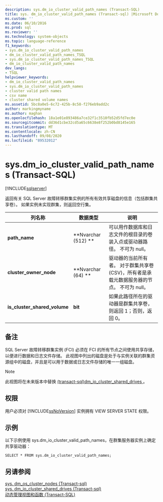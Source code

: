 ```yaml
---
description: sys.dm_io_cluster_valid_path_names (Transact-SQL)
title: sys. dm_io_cluster_valid_path_names (Transact-sql) |Microsoft Docs
ms.custom: ''
ms.date: 06/10/2016
ms.prod: sql
ms.reviewer: ''
ms.technology: system-objects
ms.topic: language-reference
f1_keywords:
- sys.dm_io_cluster_valid_path_names
- dm_io_cluster_valid_path_names_TSQL
- sys.dm_io_cluster_valid_path_names_TSQL
- dm_io_cluster_valid_path_names
dev_langs:
- TSQL
helpviewer_keywords:
- dm_io_cluster_valid_path_names
- sys.dm_io_cluster_valid_path_names
- cluster valid path names
- csv name
- cluster shared volume names
ms.assetid: 5bc8a0e5-6c72-425b-8c58-f276eb9add2c
author: markingmyname
ms.author: maghan
ms.openlocfilehash: 18a1e01e893486a7ce32f1c3510fb52d5fd7ec0e
ms.sourcegitcommit: dd36d1cbe32cd5a65c6638e8f252b0bd8145e165
ms.translationtype: MT
ms.contentlocale: zh-CN
ms.lasthandoff: 09/08/2020
ms.locfileid: "89532012"
---
```

# <a name="sysdm_io_cluster_valid_path_names-transact-sql"></a>sys.dm_io_cluster_valid_path_names (Transact-SQL)
[!INCLUDE[sqlserver](../../includes/applies-to-version/sqlserver.md)]

  返回有关 SQL Server 故障转移群集实例的所有有效共享磁盘的信息（包括群集共享卷）。 如果实例未实现群集，则返回空行集。  
  
|列名称|数据类型|说明|  
|-----------------|---------------|-----------------|  
|**path_name**|**Nvarchar (512) **|可以用作数据库和日志文件的根目录的卷装入点或驱动器路径。 不可为 null。|  
|**cluster_owner_node**|**Nvarchar (64) **|驱动器的当前所有者。 对于群集共享卷 (CSV)，所有者是承载元数据服务器的节点。 不可为 null。|  
|**is_cluster_shared_volume**|**bit**|如果此路径所在的驱动器是群集共享卷，则返回 1；否则，返回 0。|  
  
## <a name="remarks"></a>备注  
 SQL Server 故障转移群集实例 (FCI) 必须在 FCI 的所有节点之间使用共享存储，以便进行数据和日志文件存储。 此视图中列出的磁盘是处于与实例关联的群集资源组中的磁盘，并且是可以用于数据或日志文件存储的唯一一组磁盘。  
  
> [!NOTE]  
>  此视图将在未来版本中替换 [&#40;transact-sql&#41;dm_io_cluster_shared_drives ](../../relational-databases/system-dynamic-management-views/sys-dm-io-cluster-shared-drives-transact-sql.md) 。  
  
## <a name="permissions"></a>权限  
 用户必须对 [!INCLUDE[ssNoVersion](../../includes/ssnoversion-md.md)] 实例拥有 VIEW SERVER STATE 权限。  
  
## <a name="examples"></a>示例  
 以下示例使用 sys.dm_io_cluster_valid_path_names，在群集服务器实例上确定共享驱动器：  
  
```  
SELECT * FROM sys.dm_io_cluster_valid_path_names;  
```  
  
## <a name="see-also"></a>另请参阅  
 [sys. dm_os_cluster_nodes &#40;Transact-sql&#41;](../../relational-databases/system-dynamic-management-views/sys-dm-os-cluster-nodes-transact-sql.md)   
 [sys. dm_io_cluster_shared_drives &#40;Transact-sql&#41;](../../relational-databases/system-dynamic-management-views/sys-dm-io-cluster-shared-drives-transact-sql.md)   
 [动态管理视图和函数 (Transact-SQL)](~/relational-databases/system-dynamic-management-views/system-dynamic-management-views.md)  
  
  

